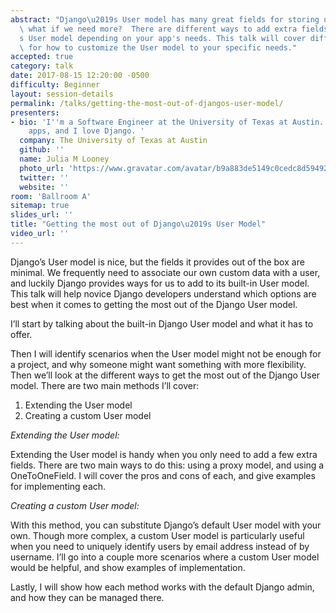 ```yaml
---
abstract: "Django\u2019s User model has many great fields for storing user data. But\
  \ what if we need more?  There are different ways to add extra fields to your project\u2019\
  s User model depending on your app's needs. This talk will cover different methods\
  \ for how to customize the User model to your specific needs."
accepted: true
category: talk
date: 2017-08-15 12:20:00 -0500
difficulty: Beginner
layout: session-details
permalink: /talks/getting-the-most-out-of-djangos-user-model/
presenters:
- bio: 'I''m a Software Engineer at the University of Texas at Austin. I make Django
    apps, and I love Django. '
  company: The University of Texas at Austin
  github: ''
  name: Julia M Looney
  photo_url: 'https://www.gravatar.com/avatar/b9a883de5149c0cedc8d59492f497802?s=400'
  twitter: ''
  website: ''
room: 'Ballroom A'
sitemap: true
slides_url: ''
title: "Getting the most out of Django\u2019s User Model"
video_url: ''
---
```


Django’s User model is nice, but the fields it provides out of the box are minimal. We frequently need to associate our own custom data with a user, and luckily Django provides ways for us to add to its built-in User model. This talk will help novice Django developers understand which options are best when it comes to getting the most out of the Django User model.

I’ll start by talking about the built-in Django User model and what it has to offer.

Then I will identify scenarios when the User model might not be enough for a project, and why someone might want something with more flexibility.
Then we’ll look at the different ways to get the most out of the Django User model. There are two main methods I’ll cover:

1. Extending the User model
2. Creating a custom User model

*Extending the User model:*

Extending the User model is handy when you only need to add a few extra fields. There are two main ways to do this: using a proxy model, and using a OneToOneField. I will cover the pros and cons of each, and give examples for implementing each.

*Creating a custom User model:*

With this method, you can substitute Django’s default User model with your own. Though more complex, a custom User model is particularly useful when you need to uniquely identify users by email address instead of by username.  I’ll go into a couple more scenarios where a custom User model would be helpful, and show examples of implementation.

Lastly, I will show how each method works with the default Django admin, and how they can be managed there.
